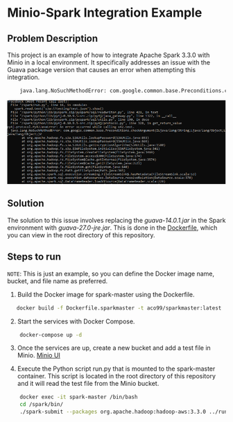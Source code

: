 # Minio-Spark Integration Example

## Problem Description

This project is an example of how to integrate Apache Spark 3.3.0 with Minio in a local environment. It specifically addresses an issue with the Guava package version that causes an error when attempting this integration.

```bash
    java.lang.NoSuchMethodError: com.google.common.base.Preconditions.checkArgument
```
![Stacktrace of the problem](./problem.png)

## Solution

The solution to this issue involves replacing the *guava-14.0.1.jar* in the Spark environment with *guava-27.0-jre.jar*. This is done in the [Dockerfile](Dockerfile.sparkmaster), which you can view in the root directory of this repository.

## Steps to run

`NOTE`: This is just an example, so you can define the Docker image name, bucket, and file name as preferred.

1. Build the Docker image for spark-master using the Dockerfile.

```bash
   docker build -f Dockerfile.sparkmaster -t aco99/sparkmaster:latest .
```

2. Start the services with Docker Compose.

```bash
    docker-compose up -d
```

3. Once the services are up, create a new bucket and add a test file in Minio. [Minio UI](http://localhost:9001/)

4. Execute the Python script run.py that is mounted to the spark-master container. This script is located in the root directory of this repository and it will read the test file from the Minio bucket.
```bash
    docker exec -it spark-master /bin/bash
    cd /spark/bin/
    ./spark-submit --packages org.apache.hadoop:hadoop-aws:3.3.0 ../run.py 
```